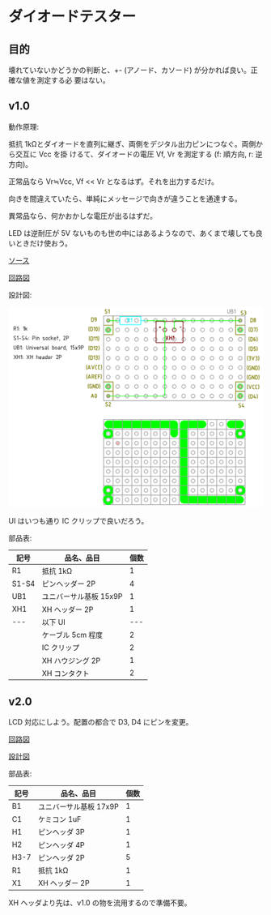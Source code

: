 # ダイオードテスター

## 目的

壊れていないかどうかの判断と、+- (アノード、カソード) が分かれば良い。正確な値を測定する必
要はない。

## v1.0

動作原理:

抵抗 1kΩとダイオードを直列に継ぎ、両側をデジタル出力ピンにつなぐ。両側から交互に Vcc を掛
けるて、ダイオードの電圧 Vf, Vr を測定する (f: 順方向, r: 逆方向)。

正常品なら Vr≒Vcc, Vf << Vr となるはず。それを出力するだけ。

向きを間違えていたら、単純にメッセージで向きが違うことを通達する。

異常品なら、何かおかしな電圧が出るはずだ。

LED は逆耐圧が 5V ないものも世の中にはあるようなので、あくまで壊しても良いときだけ使おう。

[ソース](./arduino/DiodeChecker1.0.ino)

[回路図](./kicad/DiodeTester1.0/DiodeTester1.0.pdf)

設計図:

![設計図](./librecad/DiodeTester1.0.png)

UI はいつも通り IC クリップで良いだろう。

部品表:

| 記号  | 品名、品目             | 個数 |
| ---   | ---                    | ---  |
| R1    | 抵抗 1kΩ              | 1    |
| S1-S4 | ピンヘッダー 2P        | 4    |
| UB1   | ユニバーサル基板 15x9P | 1    |
| XH1   | XH ヘッダー 2P         | 1    |
| ---   | 以下 UI                | ---  |
|       | ケーブル 5cm 程度      | 2    |
|       | IC クリップ            | 2    |
|       | XH ハウジング 2P       | 1    |
|       | XH コンタクト          | 2    |

## v2.0

LCD 対応にしよう。配置の都合で D3, D4 にピンを変更。

[回路図](./kicad/DiodeTester2.0/DiodeTester2.0.pdf)

[設計図](./librecad/DiodeTester2.0.pdf)

部品表:

| 記号  | 品名、品目             | 個数 |
| ---   | ---                    | ---  |
| B1    | ユニバーサル基板 17x9P | 1    |
| C1    | ケミコン 1uF           | 1    |
| H1    | ピンヘッダ 3P          | 1    |
| H2    | ピンヘッダ 4P          | 1    |
| H3-7  | ピンヘッダ 2P          | 5    |
| R1    | 抵抗 1kΩ              | 1    |
| X1    | XH ヘッダー 2P         | 1    |

XH ヘッダより先は、v1.0 の物を流用するので準備不要。
